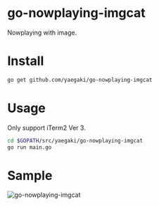 # go-nowplaying-imgcat
Nowplaying with image.

# Install
```sh
go get github.com/yaegaki/go-nowplaying-imgcat
```

# Usage 
Only support iTerm2 Ver 3.
```sh
cd $GOPATH/src/yaegaki/go-nowplaying-imgcat
go run main.go
```

# Sample
![go-nowplaying-imgcat](https://dl.dropboxusercontent.com/u/35247301/go-nowplaying-imgcat/sample.png)
